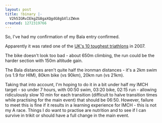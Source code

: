 ```yaml
---
layout: post
title: !binary |-
  V2h5IGRvIEkgZG8gaXQgdG8gbXlzZWxm
created: 1272319766
---
```

So, I've had my confirmation of my Bala entry confirmed. 

Apparently it was rated one of the <a href="http://www.richard-walsh.co.uk/03_Sport/0301_Triathlons-Duathlons/Ten_Toughest_Triathlons_UK.htm">UK's 10 toughest triathlons</a> in 2007.

The bike doesn't look too bad - about 650m climbing, the run could be the harder section with 150m altitude gain.

The Bala distances aren't quite half the ironman distances - it's a 2km swim (vs 1.9 for HIM), 80km bike (vs 90km), 20km run (vs 21km).

Taking that into account, I'm hoping to do it in a bit under half my IMCH target - so under 7 hours, with 00:50 swim, 03:20 bike, 02:15 run - allowing ridiculously slow 10 min for each transition (difficult to halve transition times while practising for the main event) that should be 06:50. However, failure to meet this is fine if it results in a learning experience for IMCH - this is not my A race. Things I do want to practise are nutrition and to see if I can survive in trikit or should have a full change in the main event.
